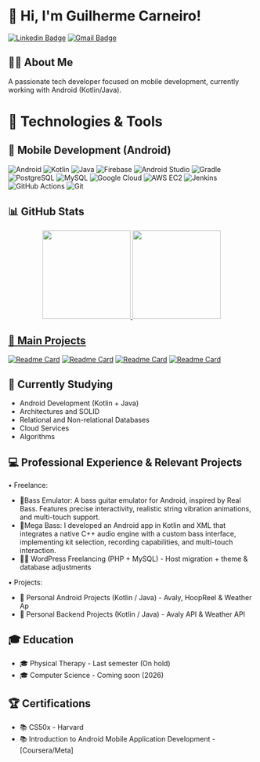 # 👋 Hi, I'm Guilherme Carneiro!

[![Linkedin Badge](https://img.shields.io/badge/-LinkedIn-blue?style=flat-square&logo=Linkedin&logoColor=white&link=https://www.linkedin.com/in/seu-linkedin)](https://www.linkedin.com/in/guicarneiro1)
[![Gmail Badge](https://img.shields.io/badge/-Gmail-c14438?style=flat-square&logo=Gmail&logoColor=white&link=mailto:seu-email@gmail.com)](mailto:guicarneiro.dev@gmail.com)

## 👨‍💻 About Me

A passionate tech developer focused on mobile development, currently working with Android (Kotlin/Java).
# 🚀 Technologies & Tools

## 📱 Mobile Development (Android)
![Android](https://img.shields.io/badge/Android-3DDC84?style=for-the-badge&logo=android&logoColor=white)
![Kotlin](https://img.shields.io/badge/Kotlin-0095D5?style=for-the-badge&logo=kotlin&logoColor=white)
![Java](https://img.shields.io/badge/Java-ED8B00?style=for-the-badge&logo=openjdk&logoColor=white)
![Firebase](https://img.shields.io/badge/Firebase-FFCA28?style=for-the-badge&logo=firebase&logoColor=black)
![Android Studio](https://img.shields.io/badge/Android_Studio-3DDC84?style=for-the-badge&logo=android-studio&logoColor=white)
![Gradle](https://img.shields.io/badge/Gradle-02303A?style=for-the-badge&logo=gradle&logoColor=white)
![PostgreSQL](https://img.shields.io/badge/PostgreSQL-316192?style=for-the-badge&logo=postgresql&logoColor=white)
![MySQL](https://img.shields.io/badge/MySQL-4479A1?style=for-the-badge&logo=mysql&logoColor=white)
![Google Cloud](https://img.shields.io/badge/Google_Cloud-4285F4?style=for-the-badge&logo=google-cloud&logoColor=white)
![AWS EC2](https://img.shields.io/badge/AWS_EC2-232F3E?style=for-the-badge&logo=amazon&logoColor=white)
![Jenkins](https://img.shields.io/badge/Jenkins-D24939?style=for-the-badge&logo=Jenkins&logoColor=white)
![GitHub Actions](https://img.shields.io/badge/GitHub_Actions-2088FF?style=for-the-badge&logo=github-actions&logoColor=white)
![Git](https://img.shields.io/badge/Git-F05032?style=for-the-badge&logo=git&logoColor=white)

## 📊 GitHub Stats

<div align="center">
  <a href="https://github.com/guicarneiro11">
  <img height="180em" src="https://github-readme-stats.vercel.app/api?username=guicarneiro11&show_icons=true&theme=dracula&include_all_commits=true&count_private=true"/>
  <img height="180em" src="https://github-readme-stats.vercel.app/api/top-langs/?username=guicarneiro11&layout=compact&langs_count=7&theme=dracula"/>
</div>

## 🎯 Main Projects

[![Readme Card](https://github-readme-stats.vercel.app/api/pin/?username=guicarneiro11&repo=Avaly&theme=dracula&cache_seconds=1)](https://github.com/guicarneiro11/Avaly)
[![Readme Card](https://github-readme-stats.vercel.app/api/pin/?username=guicarneiro11&repo=Avaly-API&theme=dracula&cache_seconds=1)](https://github.com/guicarneiro11/Avaly-API)
[![Readme Card](https://github-readme-stats.vercel.app/api/pin/?username=guicarneiro11&repo=WeatherApp&theme=dracula&cache_seconds=1)](https://github.com/guicarneiro11/WeatherApp)
[![Readme Card](https://github-readme-stats.vercel.app/api/pin/?username=guicarneiro11&repo=Weather-API&theme=dracula&cache_seconds=1)](https://github.com/guicarneiro11/weather-api)

## 🌱 Currently Studying

- Android Development (Kotlin + Java)
- Architectures and SOLID
- Relational and Non-relational Databases
- Cloud Services
- Algorithms

## 💻 Professional Experience & Relevant Projects
• Freelance:
- 📱Bass Emulator: A bass guitar emulator for Android, inspired by Real Bass. Features precise interactivity, realistic string vibration animations, and multi-touch support.
- 📱Mega Bass: I developed an Android app in Kotlin and XML that integrates a native C++ audio engine with a custom bass interface, implementing kit selection, recording capabilities, and multi-touch interaction.
- 👨‍💻 WordPress Freelancing (PHP + MySQL) - Host migration + theme & database adjustments

• Projects:
- 📱 Personal Android Projects (Kotlin / Java) - Avaly, HoopReel & Weather Ap
- 📱 Personal Backend Projects (Kotlin / Java) - Avaly API & Weather API

## 🎓 Education

- 🎓 Physical Therapy - Last semester (On hold)
- 🎓 Computer Science - Coming soon (2026)

## 🏆 Certifications

- 📚 CS50x - Harvard
- 📚 Introduction to Android Mobile Application Development - [Coursera/Meta]

